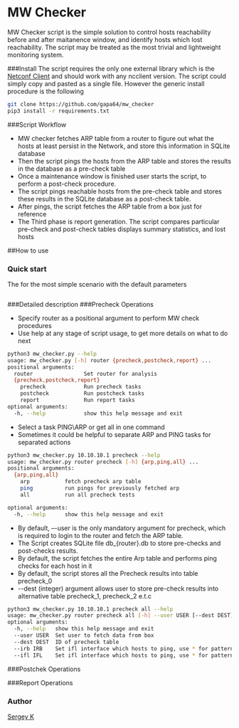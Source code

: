 # MW Checker
MW Checker script is the simple solution to control hosts reachability before and after maitanence window, and identify hosts which lost reachability.
The script may be treated as the most trivial and lightweight monitoring system.


###Install
The script requires the only one external library which is the  [Netconf Client](https://github.com/ncclient/ncclient) and should work with any ncclient version.
The script could simply copy and pasted as a single file.
However the generic install procedure is the following
```bash
git clone https://github.com/gapa64/mw_checker
pip3 install -r requirements.txt
```

###Script Workflow
- MW checker fetches ARP table from a router to figure out what the hosts at least persist in the Network, and store this information in SQLite database
- Then the script pings the hosts from the ARP table and stores the results in the database as a pre-check table
- Once a maintenance window is finished user starts the script, to perform a post-check procedure. 
- The script pings reachable hosts from the pre-check table and stores these results in the SQLite database as a post-check table.
- After pings, the script fetches the ARP table from a box just for reference
- The Third phase is report generation. The script compares particular pre-check and post-check tables displays summary statistics, and lost hosts




##How to use
### Quick start
The for the most simple scenario with the default parameters
```bash

```

###Detailed description
###Precheck Operations

- Specify router as a positional argument to perform MW check procedures
- Use help at any stage of script usage, to get more details on what to do next

```bash
python3 mw_checker.py --help
usage: mw_checker.py [-h] router {precheck,postcheck,report} ...
positional arguments:
  router                Set router for analysis
  {precheck,postcheck,report}
    precheck            Run precheck tasks
    postcheck           Run postcheck tasks
    report              Run report tasks
optional arguments:
  -h, --help            show this help message and exit
```

- Select a task  PING\ARP or get all in one command
- Sometimes it could be helpful to separate ARP and PING tasks for separated actions

```bash
python3 mw_checker.py 10.10.10.1 precheck --help
usage: mw_checker.py router precheck [-h] {arp,ping,all} ...
positional arguments:
  {arp,ping,all}
    arp           fetch precheck arp table
    ping          run pings for previously fetched arp
    all           run all precheck tests

optional arguments:
  -h, --help      show this help message and exit
```
- By default, –-user is the only mandatory argument for precheck, which is required to login to the router and fetch the ARP table.
- The Script creates SQLite file db_{router}.db to store pre-checks and post-checks results.
- By default, the script fetches the entire Arp table and performs ping checks for each host in it
- By default, the script stores all the Precheck results into table precheck_0
- --dest (integer) argument allows user to store pre-check results into alternative table precheck_1, precheck_2 e.t.c
```bash
python3 mw_checker.py 10.10.10.1 precheck all --help
usage: mw_checker.py router precheck all [-h] --user USER [--dest DEST] [--irb IRB] [--ifl IFL]
optional arguments:
  -h, --help   show this help message and exit
  --user USER  Set user to fetch data from box
  --dest DEST  ID of precheck table
  --irb IRB    Set ifl interface which hosts to ping, use * for patterns, use _ as placeholder for pattern. examples: irb.1__1* (irb.1991, irb.19911) irb.101* (irb.1011, irb.1012)
  --ifl IFL    Set ifl interface which hosts to ping, use * for patterns, use _ as placeholder for pattern. examples: ge-_/0/1* (1/0/1, 2/0/1)ge-1/1/1* (1/1/1.100, 1/1/1.101
```



###Postchek Operations

###Report Operations

### Author
[Sergey K](https://github.com/gapa64)